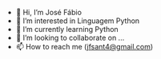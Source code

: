 - 👋 Hi, I’m José Fábio
- 👀 I’m interested in Linguagem Python
- 🌱 I’m currently learning Python
- 💞️ I’m looking to collaborate on ...
- 📫 How to reach me  (jfsant4@gmail.com)

<!---
sant19/sant19 is a ✨ special ✨ repository because its `README.md` (this file) appears on your GitHub profile.
You can click the Preview link to take a look at your changes.
--->
